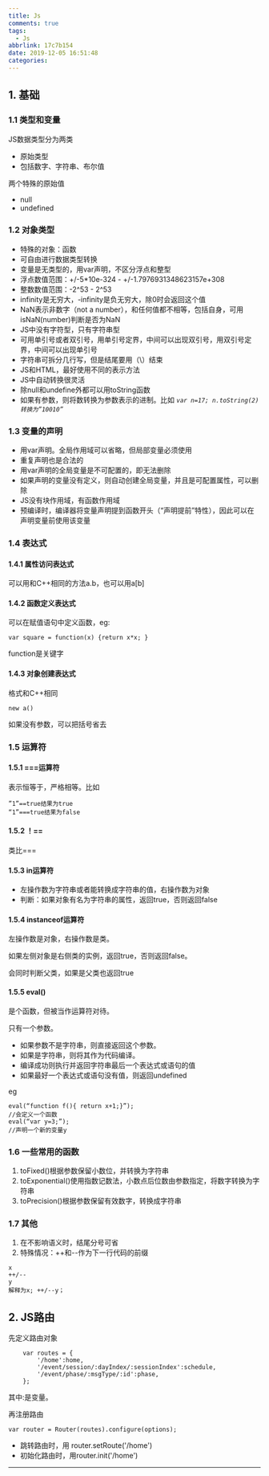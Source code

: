 ```yaml
---
title: Js
comments: true
tags:
  - Js
abbrlink: 17c7b154
date: 2019-12-05 16:51:48
categories:
---
```


## 1. 基础

### 1.1 类型和变量
JS数据类型分为两类
* 原始类型
* 包括数字、字符串、布尔值

两个特殊的原始值
* null
* undefined

### 1.2 对象类型
* 特殊的对象：函数
* 可自由进行数据类型转换
* 变量是无类型的，用var声明，不区分浮点和整型
* 浮点数值范围：+/-5*10e-324 - +/-1.7976931348623157e+308
* 整数数值范围：-2^53 - 2^53
* infinity是无穷大，-infinity是负无穷大，除0时会返回这个值
* NaN表示非数字（not a number），和任何值都不相等，包括自身，可用isNaN(number)判断是否为NaN
* JS中没有字符型，只有字符串型
* 可用单引号或者双引号，用单引号定界，中间可以出现双引号，用双引号定界，中间可以出现单引号
* 字符串可拆分几行写，但是结尾要用（\）结束
* JS和HTML，最好使用不同的表示方法
* JS中自动转换很灵活
* 除null和undefine外都可以用toString函数
* 如果有参数，则将数转换为参数表示的进制。比如 *`var n=17; n.toString(2)   转换为”10010”`*

### 1.3 变量的声明
* 用var声明。全局作用域可以省略，但局部变量必须使用
* 重复声明也是合法的
* 用var声明的全局变量是不可配置的，即无法删除
* 如果声明的变量没有定义，则自动创建全局变量，并且是可配置属性，可以删除
* JS没有块作用域，有函数作用域
* 预编译时，编译器将变量声明提到函数开头（“声明提前”特性），因此可以在声明变量前使用该变量

### 1.4 表达式

#### 1.4.1 属性访问表达式
可以用和C++相同的方法a.b，也可以用a[b]

#### 1.4.2 函数定义表达式
可以在赋值语句中定义函数，eg:
```
var square = function(x) {return x*x; }
```
function是关键字

#### 1.4.3 对象创建表达式
格式和C++相同
```
new a()
```
如果没有参数，可以把括号省去

### 1.5 运算符

#### 1.5.1 ===运算符
表示恒等于，严格相等。比如
```
”1”==true结果为true
“1”===true结果为false
```
#### 1.5.2 ！==
类比===

#### 1.5.3 in运算符
* 左操作数为字符串或者能转换成字符串的值，右操作数为对象
* 判断：如果对象有名为字符串的属性，返回true，否则返回false

#### 1.5.4 instanceof运算符
左操作数是对象，右操作数是类。

如果左侧对象是右侧类的实例，返回true，否则返回false。

会同时判断父类，如果是父类也返回true

#### 1.5.5 eval()
是个函数，但被当作运算符对待。

只有一个参数。
* 如果参数不是字符串，则直接返回这个参数。
* 如果是字符串，则将其作为代码编译。
* 编译成功则执行并返回字符串最后一个表达式或语句的值
* 如果最好一个表达式或语句没有值，则返回undefined

eg
```
eval(“function f(){ return x+1;}”);
//会定义一个函数
eval(“var y=3;”);
//声明一个新的变量y
```
### 1.6 一些常用的函数
1. toFixed()根据参数保留小数位，并转换为字符串
2. toExponential()使用指数记数法，小数点后位数由参数指定，将数字转换为字符串
3. toPrecision()根据参数保留有效数字，转换成字符串

### 1.7 其他
1. 在不影响语义时，结尾分号可省
2. 特殊情况：++和--作为下一行代码的前缀
```
x
++/--
y
解释为x; ++/--y；
```

## 2. JS路由
先定义路由对象
```
    var routes = {
        '/home':home,
        '/event/session/:dayIndex/:sessionIndex':schedule,
        '/event/phase/:msgType/:id':phase,
    };
```
其中:是变量。

再注册路由
```
var router = Router(routes).configure(options);
```
* 跳转路由时，用 router.setRoute('/home')
* 初始化路由时，用router.init('/home')

---